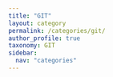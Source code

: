 ```yaml
---
title: "GIT"
layout: category
permalink: /categories/git/
author_profile: true
taxonomy: GIT
sidebar:
  nav: "categories"
---
```

